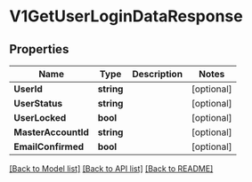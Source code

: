 # V1GetUserLoginDataResponse

## Properties

Name | Type | Description | Notes
------------ | ------------- | ------------- | -------------
**UserId** | **string** |  | [optional] 
**UserStatus** | **string** |  | [optional] 
**UserLocked** | **bool** |  | [optional] 
**MasterAccountId** | **string** |  | [optional] 
**EmailConfirmed** | **bool** |  | [optional] 

[[Back to Model list]](../README.md#documentation-for-models) [[Back to API list]](../README.md#documentation-for-api-endpoints) [[Back to README]](../README.md)


